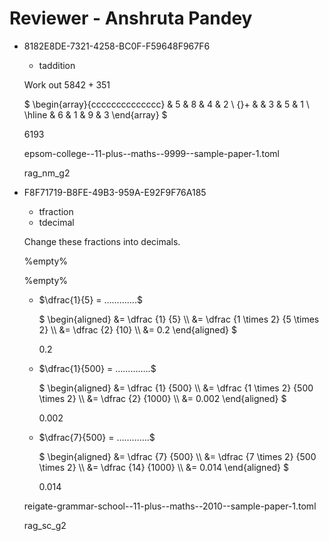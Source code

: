 # Reviewer - Anshruta Pandey

<ul class='question default-decimal'>
<li>
<div class='question_envelope rag_nm_g2 question'>
<div class='uuid'>
<p>8182E8DE-7321-4258-BC0F-F59648F967F6</p>
</div>
<div class='topics'>
<ul>
<li>
taddition
</li>
</ul>
</div>
<div class='question question'>

Work out $5842 + 351$ 

</div>
<div class='workings'>
<div class='working'>

$
\begin{array}{cccccccccccccc}
    & 5   &   8   &   4   &   2 \\
{}+ &     &   3   &   5   &   1 \\
\hline
    & 6   &   1   &   9   &   3
\end{array}
$

</div>
</div>
<div class='answers'>
<div class='answer'>

$6193$

</div>
</div>

<div class='papername'>
<p>epsom-college--11-plus--maths--9999--sample-paper-1.toml</p>
</div>
<div class='rag'>
<p>rag_nm_g2</p>
</div>
</div>
</li>
<li>
<div class='question_envelope rag_sc_g2 question'>
<div class='uuid'>
<p>F8F71719-B8FE-49B3-959A-E92F9F76A185</p>
</div>
<div class='topics'>
<ul>
<li>
tfraction
</li>
<li>
tdecimal
</li>
</ul>
</div>
<div class='question question'>

Change these fractions into decimals.

</div>
<div class='workings'>
<div class='working'>

%empty%

</div>
</div>
<div class='answers'>
<div class='answer'>

%empty%

</div>
</div>
<ul class='subquestion TODO'>
<li>
<div class='question_envelope rag_red subquestion'>
<div class='topics'>
<ul>
</ul>
</div>
<div class='question subquestion'>

$\dfrac{1}{5}  = ………….$

</div>
<div class='workings'>
<div class='working'>

$
\begin{aligned}
&= \dfrac {1} {5} \\\\
&= \dfrac {1 \times 2} {5 \times 2} \\\\
&= \dfrac {2} {10} \\\\
&= 0.2 
\end{aligned}
$

</div>
</div>
<div class='answers'>
<div class='answer'>

$0.2$

</div>
</div>

</div>
</li>
<li>
<div class='question_envelope rag_red subquestion'>
<div class='topics'>
<ul>
</ul>
</div>
<div class='question subquestion'>

$\dfrac{1}{500} = …………..$

</div>
<div class='workings'>
<div class='working'>

$
\begin{aligned}
&= \dfrac {1} {500} \\\\
&= \dfrac {1 \times 2} {500 \times 2} \\\\
&= \dfrac {2} {1000} \\\\
&= 0.002
\end{aligned}
$

</div>
</div>
<div class='answers'>
<div class='answer'>

$0.002$

</div>
</div>

</div>
</li>
<li>
<div class='question_envelope rag_red subquestion'>
<div class='topics'>
<ul>
</ul>
</div>
<div class='question subquestion'>

$\dfrac{7}{500} = ………….$

</div>
<div class='workings'>
<div class='working'>

$
\begin{aligned}
&= \dfrac {7} {500} \\\\
&= \dfrac {7 \times 2} {500 \times 2} \\\\
&= \dfrac {14} {1000} \\\\
&= 0.014
\end{aligned}
$

</div>
</div>
<div class='answers'>
<div class='answer'>

$0.014$

</div>
</div>

</div>
</li>
</ul>
<div class='papername'>
<p>reigate-grammar-school--11-plus--maths--2010--sample-paper-1.toml</p>
</div>
<div class='rag'>
<p>rag_sc_g2</p>
</div>
</div>
</li>
</ul>
